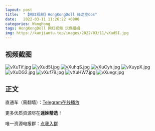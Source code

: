```yaml
---
layout: post
title:  "【网红视频】HongKongDoll 缘之空Cos"
date:   2022-03-11 11:26:22 +0800
categories: WangHong
tags: HongKongDoll 网红视频 玩偶姐姐
img: https://kanjiantu.top/images/2022/03/11/vXud5I.jpg
---
```



## 视频截图

![vXuTif.jpg](https://kanjiantu.top/images/2022/03/11/vXuTif.jpg)
![vXud5I.jpg](https://kanjiantu.top/images/2022/03/11/vXud5I.jpg)
![vXuhqS.jpg](https://kanjiantu.top/images/2022/03/11/vXuhqS.jpg)
![vXuCyh.jpg](https://kanjiantu.top/images/2022/03/11/vXuCyh.jpg)
![vXuypX.jpg](https://kanjiantu.top/images/2022/03/11/vXuypX.jpg)
![vXuDG2.jpg](https://kanjiantu.top/images/2022/03/11/vXuDG2.jpg)
![vXuf79.jpg](https://kanjiantu.top/images/2022/03/11/vXuf79.jpg)
![vXuHW7.jpg](https://kanjiantu.top/images/2022/03/11/vXuHW7.jpg)
![vXuegr.jpg](https://kanjiantu.top/images/2022/03/11/vXuegr.jpg)


## 正文

直通车（需翻墙）：[Telegram在线播放](https://t.me/mimeijingxuan/23)

更多优质资源尽在**迷妹精选**！

唯一资源电报群：[点我入群](https://t.me/mimeijingxuan)


